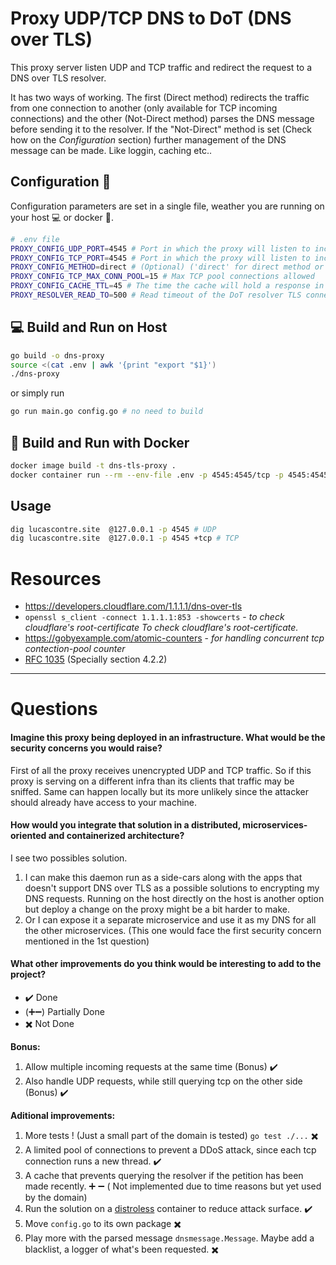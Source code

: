 # Proxy UDP/TCP DNS to DoT (DNS over TLS)

This proxy server listen UDP and TCP traffic and redirect the request to a DNS over TLS resolver.

It has two ways of working. The first (Direct method) redirects the traffic from one connection to another (only available for TCP incoming connections) and the other (Not-Direct method) parses the DNS message before sending it to the resolver.
If the "Not-Direct" method is set (Check how on the *Configuration* section) further management of the DNS message can be made. Like loggin, caching etc..

## Configuration :wrench:

Configuration parameters are set in a single file, weather you are running on your host :computer: or docker :whale:. 

```sh
# .env file
PROXY_CONFIG_UDP_PORT=4545 # Port in which the proxy will listen to incomming UDP connections.
PROXY_CONFIG_TCP_PORT=4545 # Port in which the proxy will listen to incomming TCP connections. 
PROXY_CONFIG_METHOD=direct # (Optional) ('direct' for direct method or leave it blank for normal method)
PROXY_CONFIG_TCP_MAX_CONN_POOL=15 # Max TCP pool connections allowed
PROXY_CONFIG_CACHE_TTL=45 # The time the cache will hold a response in seconds. (Note: Cache is not implemented)
PROXY_RESOLVER_READ_TO=500 # Read timeout of the DoT resolver TLS connection in miliseconds.
```
## 💻 Build and Run on Host 

```sh
go build -o dns-proxy
source <(cat .env | awk '{print "export "$1}')
./dns-proxy
```
or simply run 
```sh
go run main.go config.go # no need to build 
```

## 🐋 Build and Run with Docker
```sh
docker image build -t dns-tls-proxy .
docker container run --rm --env-file .env -p 4545:4545/tcp -p 4545:4545/udp proxy-dns
```

## Usage
```sh
dig lucascontre.site  @127.0.0.1 -p 4545 # UDP
dig lucascontre.site  @127.0.0.1 -p 4545 +tcp # TCP
```

# Resources 

* https://developers.cloudflare.com/1.1.1.1/dns-over-tls
* `openssl s_client -connect 1.1.1.1:853 -showcerts` - *to check cloudflare's root-certificate To check cloudflare's root-certificate.*
* https://gobyexample.com/atomic-counters - *for handling concurrent tcp contection-pool counter*
* [RFC 1035](https://www.ietf.org/rfc/rfc1035.txt) (Specially section 4.2.2)

---
# Questions
#### Imagine this proxy being deployed in an infrastructure. What would be the security concerns you would raise?

First of all the proxy receives unencrypted UDP and TCP traffic. So if this proxy is serving on a different infra than its clients that traffic may be sniffed. Same can happen locally but its more unlikely since the attacker should already have access to your machine.

#### How would you integrate that solution in a distributed, microservices-oriented and containerized architecture?

I see two possibles solution.
1. I can make this daemon run as a side-cars along with the apps that doesn't support DNS over TLS as a possible solutions to encrypting my DNS requests. Running on the host directly on the host is another option but deploy a change on the proxy might be a bit harder to make. 
2. Or I can expose it a separate microservice and use it as my DNS for all the other microservices. (This one would face the first security concern mentioned in the 1st question)

#### What other improvements do you think would be interesting to add to the project?
* :heavy_check_mark: Done
* (:heavy_plus_sign::heavy_minus_sign:) Partially Done
* :heavy_multiplication_x: Not Done

**Bonus:**
1. Allow multiple incoming requests at the same time (Bonus) :heavy_check_mark: 
2. Also handle UDP requests, while still querying tcp on the other side (Bonus) :heavy_check_mark:

**Aditional improvements:**

1. More tests ! (Just a small part of the domain is tested) `go test ./...` :heavy_multiplication_x:
2. A limited pool of connections to prevent a DDoS attack, since each tcp connection runs a new thread. :heavy_check_mark:
3. A cache that prevents querying the resolver if the petition has been made recently. :heavy_plus_sign: :heavy_minus_sign: ( Not implemented due to time reasons but yet used by the domain)
4. Run the solution on a [distroless](https://github.com/GoogleContainerTools/distroless) container to reduce attack surface.  :heavy_check_mark:
5. Move `config.go` to its own package :heavy_multiplication_x:
6. Play more with the parsed message `dnsmessage.Message`. Maybe add a blacklist, a logger of what's been requested. :heavy_multiplication_x:
